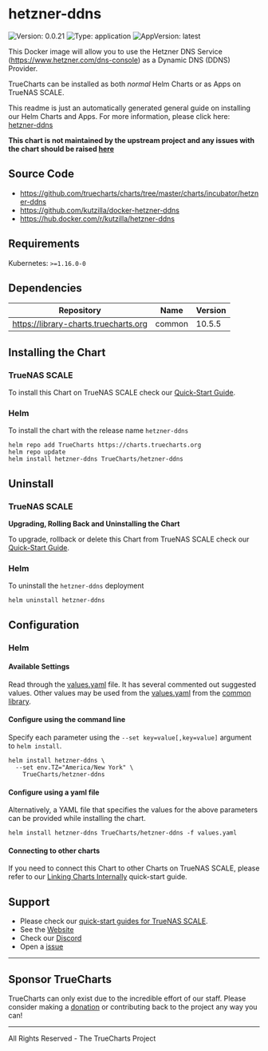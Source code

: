 # hetzner-ddns

![Version: 0.0.21](https://img.shields.io/badge/Version-0.0.21-informational?style=flat-square) ![Type: application](https://img.shields.io/badge/Type-application-informational?style=flat-square) ![AppVersion: latest](https://img.shields.io/badge/AppVersion-latest-informational?style=flat-square)

This Docker image will allow you to use the Hetzner DNS Service (https://www.hetzner.com/dns-console) as a Dynamic DNS (DDNS) Provider.

TrueCharts can be installed as both *normal* Helm Charts or as Apps on TrueNAS SCALE.

This readme is just an automatically generated general guide on installing our Helm Charts and Apps.
For more information, please click here: [hetzner-ddns](https://truecharts.org/docs/charts/incubator/hetzner-ddns)

**This chart is not maintained by the upstream project and any issues with the chart should be raised [here](https://github.com/truecharts/charts/issues/new/choose)**

## Source Code

* <https://github.com/truecharts/charts/tree/master/charts/incubator/hetzner-ddns>
* <https://github.com/kutzilla/docker-hetzner-ddns>
* <https://hub.docker.com/r/kutzilla/hetzner-ddns>

## Requirements

Kubernetes: `>=1.16.0-0`

## Dependencies

| Repository | Name | Version |
|------------|------|---------|
| https://library-charts.truecharts.org | common | 10.5.5 |

## Installing the Chart

### TrueNAS SCALE

To install this Chart on TrueNAS SCALE check our [Quick-Start Guide](https://truecharts.org/docs/manual/SCALE%20Apps/Quick-Start%20Guides/Installing-an-App).

### Helm

To install the chart with the release name `hetzner-ddns`

```console
helm repo add TrueCharts https://charts.truecharts.org
helm repo update
helm install hetzner-ddns TrueCharts/hetzner-ddns
```

## Uninstall

### TrueNAS SCALE

**Upgrading, Rolling Back and Uninstalling the Chart**

To upgrade, rollback or delete this Chart from TrueNAS SCALE check our [Quick-Start Guide](https://truecharts.org/docs/manual/SCALE%20Apps/Quick-Start%20Guides/Upgrade-rollback-delete-an-App).

### Helm

To uninstall the `hetzner-ddns` deployment

```console
helm uninstall hetzner-ddns
```

## Configuration

### Helm

#### Available Settings

Read through the [values.yaml](./values.yaml) file. It has several commented out suggested values.
Other values may be used from the [values.yaml](https://github.com/truecharts/library-charts/tree/main/charts/stable/common/values.yaml) from the [common library](https://github.com/k8s-at-home/library-charts/tree/main/charts/stable/common).

#### Configure using the command line

Specify each parameter using the `--set key=value[,key=value]` argument to `helm install`.

```console
helm install hetzner-ddns \
  --set env.TZ="America/New York" \
    TrueCharts/hetzner-ddns
```

#### Configure using a yaml file

Alternatively, a YAML file that specifies the values for the above parameters can be provided while installing the chart.

```console
helm install hetzner-ddns TrueCharts/hetzner-ddns -f values.yaml
```

#### Connecting to other charts

If you need to connect this Chart to other Charts on TrueNAS SCALE, please refer to our [Linking Charts Internally](https://truecharts.org/docs/manual/SCALE%20Apps/Quick-Start%20Guides/linking-apps) quick-start guide.

## Support

- Please check our [quick-start guides for TrueNAS SCALE](https://truecharts.org/docs/manual/SCALE%20Apps/Quick-Start%20Guides/Important-MUST-READ).
- See the [Website](https://truecharts.org)
- Check our [Discord](https://discord.gg/tVsPTHWTtr)
- Open a [issue](https://github.com/truecharts/apps/issues/new/choose)

---

## Sponsor TrueCharts

TrueCharts can only exist due to the incredible effort of our staff.
Please consider making a [donation](https://truecharts.org/docs/about/sponsor) or contributing back to the project any way you can!

---

All Rights Reserved - The TrueCharts Project
